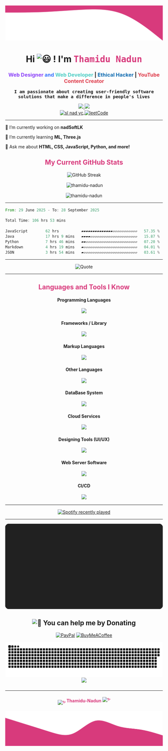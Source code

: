 ![Header-Image](assets/header.svg)

<h1 style="text-align: center;" align="center"> Hi
<picture>
  <source srcset="https://fonts.gstatic.com/s/e/notoemoji/latest/1f603/512.webp" type="image/webp">
  <img src="https://fonts.gstatic.com/s/e/notoemoji/latest/1f603/512.gif" alt="😃" width="32" height="32">
</picture>
! I'm <font color="#d83a7c" face="monospace" >Thamidu Nadun</font> </h1>

<!-- Stack -->
<h3 align="center" id="home"><font color="#8C42F9" title=" I am a web designer since 4 years">Web Designer</font><font color="#3772FF"> and</font><font color="#4ECDC4"FF=" I am a web developer since 1 years"> Web Developer </font>|<font color="$FF6B6B"title=" I am a ethical hacker, I am also like to complete CTF."> Ethical Hacker </font>|<font color="#DE3C4B" title=" I have been a content creator for 5 years, and I like to share my knowledge with interested people."> YouTube Content Creator</font></h3>

</div>

<!-- Description -->
<div style="font-family: monospace; font-weight: bold; margin-top: 1rem; text-align: center;" align="center">
<font face="monospace">I am passionate about creating user-friendly software solutions that make a difference in people's lives </font>
</div>

<p align="center">
  <a href="https://linkedin.com/in/thamidu" target="blank">
    <img src="https://skillicons.dev/icons?i=linkedin" />
  </a>
  <a href="https://www.npmjs.com/~thamidu-nadun" target="_blank">
    <img src="https://skillicons.dev/icons?i=npm" />
  </a>
  <br />
  <a href="https://www.youtube.com/c/sl nad yc" target="blank">
    <img align="center" src="https://raw.githubusercontent.com/rahuldkjain/github-profile-readme-generator/master/src/images/icons/Social/youtube.svg" alt="sl nad yc" height="40" width="40" />
  </a>
  <a href="https://www.leetcode.com/feezu2eatx" target="blank">
    <img align="center" src="https://raw.githubusercontent.com/rahuldkjain/github-profile-readme-generator/master/src/images/icons/Social/leet-code.svg" alt="leetCode" height="40" width="40" />
  </a>
</p>

---

<div>

🔭 I’m currently working on **nadSoftLK**

🌱 I’m currently learning **ML, Three.js**

🔧 Ask me about **HTML, CSS, JavaScript, Python, and more!**

</div>

<!-- GitHub Status -->

<h2 style="text-align: center; color: #d83a7c" align="center"><font color="#d83a7c">My Current GitHub Stats</font></h2>

<p href="" align="center"><img src="https://github-readme-streak-stats.herokuapp.com?user=thamidu-nadun&theme=radical&border_radius=50&date_format=n%2Fj%5B%2FY%5D&mode=weekly" alt="GitHub Streak" align="center" /></p>

<p align="center">&nbsp;<img align="center" src="https://github-readme-stats.vercel.app/api?username=thamidu-nadun&show_icons=true&locale=en" alt="thamidu-nadun" /></p>

<p align="center"><img align="center" src="https://github-readme-stats.vercel.app/api/top-langs?username=thamidu-nadun&show_icons=true&locale=en&layout=compact" alt="thamidu-nadun" /></p>

---

<!--START_SECTION:waka-->

```rust
From: 29 June 2025 - To: 28 September 2025

Total Time: 106 hrs 53 mins

JavaScript        62 hrs          ▰▰▰▰▰▰▰▰▰▰▰▰▰▰▱▱▱▱▱▱▱▱▱▱▱   57.35 %
Java              17 hrs 9 mins   ▰▰▰▰▱▱▱▱▱▱▱▱▱▱▱▱▱▱▱▱▱▱▱▱▱   15.87 %
Python            7 hrs 46 mins   ▰▰▱▱▱▱▱▱▱▱▱▱▱▱▱▱▱▱▱▱▱▱▱▱▱   07.20 %
Markdown          4 hrs 19 mins   ▰▱▱▱▱▱▱▱▱▱▱▱▱▱▱▱▱▱▱▱▱▱▱▱▱   04.01 %
JSON              3 hrs 54 mins   ▰▱▱▱▱▱▱▱▱▱▱▱▱▱▱▱▱▱▱▱▱▱▱▱▱   03.61 %
```

<!--END_SECTION:waka-->

---

<div align="center">

![Quote](https://quotes-github-readme.vercel.app/api?type=horizontal&theme=gruvbox)

</div>

---

<!-- Languages -->
<h2 style="text-align: center; color: #d83a7c" align="center"><font color="#d83a7c">Languages and Tools I Know</font></h2>

<div style="text-align: center;" align="center">

#### Programming Languages

<p align="center">
  <img src="https://skillicons.dev/icons?i=python,js,java,php,wasm" />
</p>

#### Frameworks / Library

<p align="center">
  <img src="https://skillicons.dev/icons?i=flask,react,spring,electron,threejs,pytorch,tailwind,bootstrap&perline=4" />
</p>

#### Markup Languages

<p align="center">
  <img src="https://skillicons.dev/icons?i=html,md" />
</p>

#### Other Languages

<p align="center">
  <img src="https://skillicons.dev/icons?i=css,octave,bash" />
</p>

#### DataBase System

<p align="center">
  <img src="https://skillicons.dev/icons?i=mysql,mongodb" />
</p>

#### Cloud Services

<p align="center">
  <img src="https://skillicons.dev/icons?i=aws,gcp,cloudflare" />
</p>

#### Designing Tools (UI/UX)

<p align="center">
  <img src="https://skillicons.dev/icons?i=figma,blender" />
</p>

#### Web Server Software

<p align="center">
  <img src="https://skillicons.dev/icons?i=nginx" />
</p>

#### CI/CD

<p align="center">
  <img src="https://skillicons.dev/icons?i=githubactions" />
</p>

</div>

---

<!-- Spotify -->
<div align="center">
  <a href="https://open.spotify.com/user/31vypmbcqva6y5hlwy2643phzyo4">
    <img src="https://spotify-recently-played-readme.vercel.app/api?user=31vypmbcqva6y5hlwy2643phzyo4&count=5&unique=false" alt="Spotify recently played"  />
  </a>
</div>

---

<!-- Recent Reads -->
<div align="center">
<a href="https://github.com/Thamidu-Nadun">
<img src="https://raw.githubusercontent.com/Thamidu-Nadun/Thamidu-Nadun/main/assets/books.svg" />
</a>
</div>
 <h2 align="center">
  <picture>
  <source srcset="https://fonts.gstatic.com/s/e/notoemoji/latest/1f911/512.webp" type="image/webp">
  <img src="https://fonts.gstatic.com/s/e/notoemoji/latest/1f911/512.gif" alt="🤑" width="25" height="25">
</picture> You can help me by Donating
 </h2>

  <div align="center">

[![PayPal](https://img.shields.io/badge/PayPal-00457C?style=for-the-badge&logo=paypal&logoColor=white)](https://www.paypal.com/donate/?hosted_button_id=3W9RE74VD2GDY) [![BuyMeACoffee](https://img.shields.io/badge/Buy%20Me%20a%20Coffee-ffdd00?style=for-the-badge&logo=buy-me-a-coffee&logoColor=black)](https://buymeacoffee.com/nadunrz101i)

  </div>

<picture>
  <source media="(prefers-color-scheme: dark)" srcset="https://raw.githubusercontent.com/Thamidu-Nadun/Thamidu-Nadun/snake-contribution/github-snake-dark.svg" />
  <source media="(prefers-color-scheme: light)" srcset="https://raw.githubusercontent.com/Thamidu-Nadun/Thamidu-Nadun/snake-contribution/github-snake.svg" />
  <img alt="github-snake" src="https://raw.githubusercontent.com/Thamidu-Nadun/Thamidu-Nadun/snake-contribution/github-snake.svg" />
</picture>

<div align="center">
  <img src="https://profile-counter.glitch.me/thamidu-nadun/count.svg?"  />
</div>

###

---

<h4 style="text-align: center; color: #d83a7c;" align="center">
<sub>
<picture>
  <source srcset="https://fonts.gstatic.com/s/e/notoemoji/latest/2728/512.webp" type="image/webp">
  <img src="https://fonts.gstatic.com/s/e/notoemoji/latest/2728/512.gif" alt="✨" width="20" height="20">
</picture>
</sub>
Thamidu-Nadun
<sup>
<picture>
  <source srcset="https://fonts.gstatic.com/s/e/notoemoji/latest/2728/512.webp" type="image/webp">
  <img src="https://fonts.gstatic.com/s/e/notoemoji/latest/2728/512.gif" alt="✨" width="20" height="20">
</picture>
</sup>
</h4>

![Footer-Image](assets/footer.svg)
